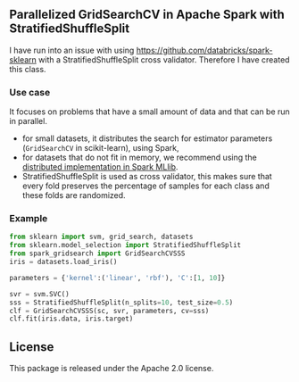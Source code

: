 ## Parallelized GridSearchCV in Apache Spark with StratifiedShuffleSplit

I have run into an issue with using https://github.com/databricks/spark-sklearn with a StratifiedShuffleSplit cross validator. Therefore I have created this class.


### Use case

It focuses on problems that have a small amount of data and that can be run in parallel.
- for small datasets, it distributes the search for estimator parameters (`GridSearchCV` in scikit-learn), using Spark,
- for datasets that do not fit in memory, we recommend using the [distributed implementation in Spark MLlib](https://spark.apache.org/docs/latest/api/python/pyspark.mllib.html).
- StratifiedShuffleSplit is used as cross validator, this makes sure that every fold preserves the percentage of samples for each class and these folds are randomized. 

### Example

```python
from sklearn import svm, grid_search, datasets
from sklearn.model_selection import StratifiedShuffleSplit
from spark_gridsearch import GridSearchCVSSS
iris = datasets.load_iris()

parameters = {'kernel':('linear', 'rbf'), 'C':[1, 10]}

svr = svm.SVC()
sss = StratifiedShuffleSplit(n_splits=10, test_size=0.5)
clf = GridSearchCVSSS(sc, svr, parameters, cv=sss)
clf.fit(iris.data, iris.target)
```

## License

This package is released under the Apache 2.0 license.
